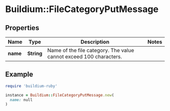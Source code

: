 # Buildium::FileCategoryPutMessage

## Properties

| Name | Type | Description | Notes |
| ---- | ---- | ----------- | ----- |
| **name** | **String** | Name of the file category. The value cannot exceed 100 characters. |  |

## Example

```ruby
require 'buildium-ruby'

instance = Buildium::FileCategoryPutMessage.new(
  name: null
)
```

